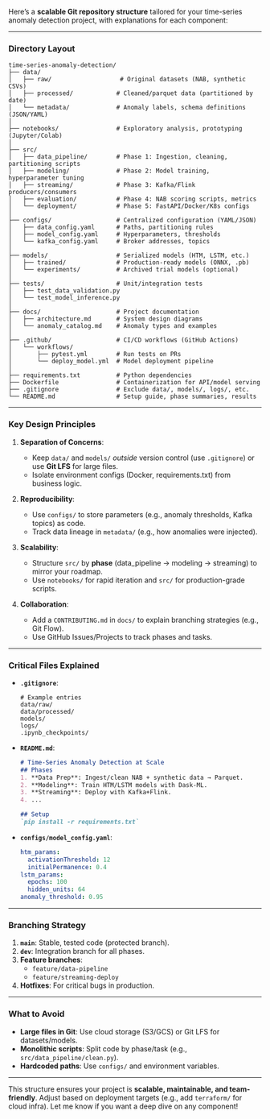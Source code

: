 Here’s a **scalable Git repository structure** tailored for your time-series anomaly detection project, with explanations for each component:

---

### **Directory Layout**  
```
time-series-anomaly-detection/  
├── data/  
│   ├── raw/                   # Original datasets (NAB, synthetic CSVs)  
│   ├── processed/            # Cleaned/parquet data (partitioned by date)  
│   └── metadata/             # Anomaly labels, schema definitions (JSON/YAML)  
│  
├── notebooks/                # Exploratory analysis, prototyping (Jupyter/Colab)  
│  
├── src/  
│   ├── data_pipeline/        # Phase 1: Ingestion, cleaning, partitioning scripts  
│   ├── modeling/             # Phase 2: Model training, hyperparameter tuning  
│   ├── streaming/            # Phase 3: Kafka/Flink producers/consumers  
│   ├── evaluation/           # Phase 4: NAB scoring scripts, metrics  
│   └── deployment/           # Phase 5: FastAPI/Docker/K8s configs  
│  
├── configs/                  # Centralized configuration (YAML/JSON)  
│   ├── data_config.yaml      # Paths, partitioning rules  
│   ├── model_config.yaml     # Hyperparameters, thresholds  
│   └── kafka_config.yaml     # Broker addresses, topics  
│  
├── models/                   # Serialized models (HTM, LSTM, etc.)  
│   ├── trained/              # Production-ready models (ONNX, .pb)  
│   └── experiments/          # Archived trial models (optional)  
│  
├── tests/                    # Unit/integration tests  
│   ├── test_data_validation.py  
│   └── test_model_inference.py  
│  
├── docs/                     # Project documentation  
│   ├── architecture.md       # System design diagrams  
│   └── anomaly_catalog.md    # Anomaly types and examples  
│  
├── .github/                  # CI/CD workflows (GitHub Actions)  
│   └── workflows/  
│       ├── pytest.yml        # Run tests on PRs  
│       └── deploy_model.yml  # Model deployment pipeline  
│  
├── requirements.txt          # Python dependencies  
├── Dockerfile                # Containerization for API/model serving  
├── .gitignore                # Exclude data/, models/, logs/, etc.  
└── README.md                 # Setup guide, phase summaries, results  
```

---

### **Key Design Principles**  
1. **Separation of Concerns**:  
   - Keep `data/` and `models/` *outside* version control (use `.gitignore`) or use **Git LFS** for large files.  
   - Isolate environment configs (Docker, requirements.txt) from business logic.  

2. **Reproducibility**:  
   - Use `configs/` to store parameters (e.g., anomaly thresholds, Kafka topics) as code.  
   - Track data lineage in `metadata/` (e.g., how anomalies were injected).  

3. **Scalability**:  
   - Structure `src/` by **phase** (data_pipeline → modeling → streaming) to mirror your roadmap.  
   - Use `notebooks/` for rapid iteration and `src/` for production-grade scripts.  

4. **Collaboration**:  
   - Add a `CONTRIBUTING.md` in `docs/` to explain branching strategies (e.g., Git Flow).  
   - Use GitHub Issues/Projects to track phases and tasks.  

---

### **Critical Files Explained**  
- **`.gitignore`**:  
  ```gitignore  
  # Example entries  
  data/raw/  
  data/processed/  
  models/  
  logs/  
  .ipynb_checkpoints/  
  ```  

- **`README.md`**:  
  ```markdown  
  # Time-Series Anomaly Detection at Scale  
  ## Phases  
  1. **Data Prep**: Ingest/clean NAB + synthetic data → Parquet.  
  2. **Modeling**: Train HTM/LSTM models with Dask-ML.  
  3. **Streaming**: Deploy with Kafka+Flink.  
  4. ...  

  ## Setup  
  `pip install -r requirements.txt`  
  ```
    

- **`configs/model_config.yaml`**:  
  ```yaml  
  htm_params:  
    activationThreshold: 12  
    initialPermanence: 0.4  
  lstm_params:  
    epochs: 100  
    hidden_units: 64  
  anomaly_threshold: 0.95  
  ```  

---

### **Branching Strategy**  
1. **`main`**: Stable, tested code (protected branch).  
2. **`dev`**: Integration branch for all phases.  
3. **Feature branches**:  
   - `feature/data-pipeline`  
   - `feature/streaming-deploy`  
4. **Hotfixes**: For critical bugs in production.  

---

### **What to Avoid**  
- **Large files in Git**: Use cloud storage (S3/GCS) or Git LFS for datasets/models.  
- **Monolithic scripts**: Split code by phase/task (e.g., `src/data_pipeline/clean.py`).  
- **Hardcoded paths**: Use `configs/` and environment variables.  

---

This structure ensures your project is **scalable, maintainable, and team-friendly**. Adjust based on deployment targets (e.g., add `terraform/` for cloud infra). Let me know if you want a deep dive on any component!